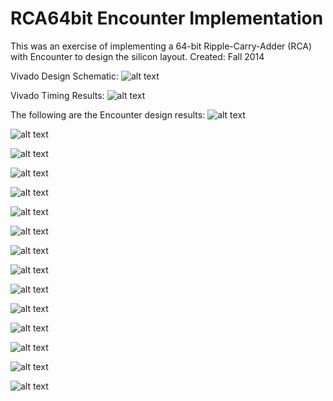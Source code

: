 # RCA64bit Encounter Implementation

This was an exercise of implementing a 64-bit Ripple-Carry-Adder (RCA) with Encounter to design the silicon layout.
Created: Fall 2014

Vivado Design Schematic:
![alt text](https://github.com/pstockton/Simple-Programs/blob/master/Verilog/RCA64bit_with_Encounter_Chip_Design/Screenshots/RCA64%20Schem1.PNG)

Vivado Timing Results:
![alt text](https://github.com/pstockton/Simple-Programs/blob/master/Verilog/RCA64bit_with_Encounter_Chip_Design/Screenshots/RCA64%20TD2.PNG)

The following are the Encounter design results:
![alt text](https://github.com/pstockton/Simple-Programs/blob/master/Verilog/RCA64bit_with_Encounter_Chip_Design/Screenshots/FP1.PNG)

![alt text](https://github.com/pstockton/Simple-Programs/blob/master/Verilog/RCA64bit_with_Encounter_Chip_Design/Screenshots/FP2.PNG)

![alt text](https://github.com/pstockton/Simple-Programs/blob/master/Verilog/RCA64bit_with_Encounter_Chip_Design/Screenshots/FP3.PNG)

![alt text](https://github.com/pstockton/Simple-Programs/blob/master/Verilog/RCA64bit_with_Encounter_Chip_Design/Screenshots/FP4.PNG)

![alt text](https://github.com/pstockton/Simple-Programs/blob/master/Verilog/RCA64bit_with_Encounter_Chip_Design/Screenshots/FP5.PNG)

![alt text](https://github.com/pstockton/Simple-Programs/blob/master/Verilog/RCA64bit_with_Encounter_Chip_Design/Screenshots/FP6.PNG)

![alt text](https://github.com/pstockton/Simple-Programs/blob/master/Verilog/RCA64bit_with_Encounter_Chip_Design/Screenshots/FP7.PNG)

![alt text](https://github.com/pstockton/Simple-Programs/blob/master/Verilog/RCA64bit_with_Encounter_Chip_Design/Screenshots/RCA64bit%20in.PNG)

![alt text](https://github.com/pstockton/Simple-Programs/blob/master/Verilog/RCA64bit_with_Encounter_Chip_Design/Screenshots/RCA64bit%20end.PNG)

![alt text](https://github.com/pstockton/Simple-Programs/blob/master/Verilog/RCA64bit_with_Encounter_Chip_Design/Screenshots/Antenna%20Check.PNG)

![alt text](https://github.com/pstockton/Simple-Programs/blob/master/Verilog/RCA64bit_with_Encounter_Chip_Design/Screenshots/Connectivity%20Check.PNG)

![alt text](https://github.com/pstockton/Simple-Programs/blob/master/Verilog/RCA64bit_with_Encounter_Chip_Design/Screenshots/GDS2%20Confirmation1.PNG)

![alt text](https://github.com/pstockton/Simple-Programs/blob/master/Verilog/RCA64bit_with_Encounter_Chip_Design/Screenshots/Geometry%20Check%201.PNG)

![alt text](https://github.com/pstockton/Simple-Programs/blob/master/Verilog/RCA64bit_with_Encounter_Chip_Design/Screenshots/Geometry%20check.PNG)

![alt text](https://github.com/pstockton/Simple-Programs/blob/master/Verilog/RCA64bit_with_Encounter_Chip_Design/Screenshots/Power%20Analysis.PNG)
